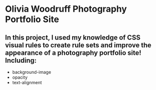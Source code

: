 # Olivia Woodruff Photography Portfolio Site

## In this project, I used my knowledge of CSS visual rules to create rule sets and improve the appearance of a photography portfolio site! Including:
- background-image
- opacity
- text-alignment
